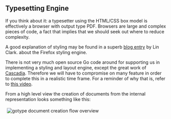 
Typesetting Engine
--------------------------------------------------

If you think about it: a typesetter using the HTML/CSS box model is
effectively a browser with output type PDF.
Browsers are large and complex pieces of code, a fact that implies that
we should seek out where to reduce complexity.

A good explanation of styling may be found in a superb
[blog entry](https://hacks.mozilla.org/2017/08/inside-a-super-fast-css-engine-quantum-css-aka-stylo/)
by Lin Clark.
about the Firefox styling engine.
 
There is not very much open source Go code around for supporting us
in implementing a styling and layout engine, except the great work of
[Cascadia](https://godoc.org/github.com/andybalholm/cascadia).
Therefore we will have to compromise
on many feature in order to complete this in a realistic time frame.
For a reminder of why that is, refer to
[this video](https://www.youtube.com/watch?v=S68fcV09nGQ).

From a high level view the creation of documents from the internal
representation looks something like this:

<div style="width:480px;padding:5px;padding-bottom:10px">
<img alt="gotype document creation flow overview" src="http://pillmayercom/TySE-Notes/img/TySE-Concurrency-Overview.svg">
</div>

